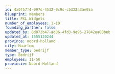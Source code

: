 ```yaml
---
id: 4a0f57f4-997d-4532-9c9d-c5322a3ae05a
blueprint: members
title: PXL.Widgets
number_of_employees: 1-10
founding_partner: false
updated_by: 8d873b47-ad86-4fd3-9e95-27842ea80beb
updated_at: 1655120244
province: noord-holland
city: Haarlem
member_type: bedrijf
type: Bedrijf
employees: 11-50
provincie: Noord-Holland
---
```

